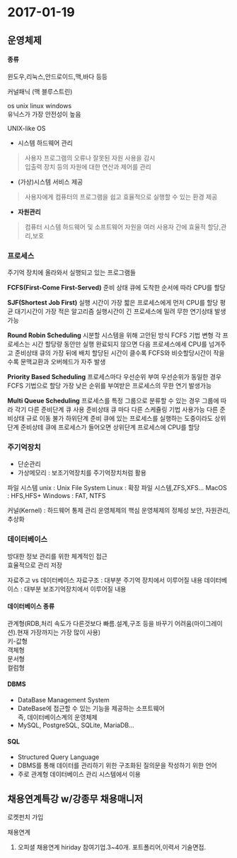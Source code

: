 # 2017-01-19
## 운영체제
#### 종류  
윈도우,리눅스,안드로이드,맥,바다 등등

커널패닉 (맥 블루스트린)

os
unix linux windows  
유닉스가 가장 안전성이 높음  

UNIX-like OS

- 시스템 하드웨어 관리
>사용자 프로그램의 오류나 잘못된 자원 사용을 감시  
입출력 장치 등의 자원에 대한 연산과 제어를 관리

- (가상)시스템 서비스 제공
>사용자에게 컴퓨터의 프로그램을 쉽고 효율적으로 실행할 수 있는 환경 제공

- **자원관리**
>컴퓨터 시스템 하드웨어 및 소프트웨어 자원을 여러 사용자 간에 효율적 할당,관리,보호

### 프로세스  
주기억 장치에 올라와서 실행되고 있는 프로그램들  

**FCFS(First-Come First-Served)**
준비 상태 큐에 도착한 순서에 따라 CPU를 할당  


**SJF(Shortest Job First)**
실행 시간이 가장 짧은 프로세스에게 먼저 CPU를 할당
평균 대기시간이 가장 적은 알고리즘
실행시간이 긴 프로세스에 밀려 무한 연기상태 발생가능

**Round Robin Scheduling**
시분할 시스템을 위해 고안된 방식
FCFS 기법 변형
각 프로세스는 시간 할당량 동안만 실행
완료되지 않으면 다음 프로세스에세 CPU를 넘겨주고 준비상태 큐의 가장 뒤에 배치
할당된 시간이 클수록 FCFS와 비슷할당시간이 작을 수록 문맥교환과 오버헤드가 자주 발생

**Priority Based Scheduling**
프로세스마다 우선순위 부여
우선순위가 동일한 경우FCFS 기법으로 할당
가장 낮은 순위를 부여받은 프로세스의 무한 연기 발생가능

**Multi Queue Scheduling**
프로세스를 특정 그룹으로 분류할 수 있는 경우 그룹에 따라 각기 다른 준비단계 큐 사용
준비상태 큐 마다 다른 스케쥴링 기법 사용가능
다른 준비상태 규로 이동 불가
하위단계 준비 큐에 있는 프로세스를 실행하는 도중이라도 상위단계 준비상테 큐에 프로세스가 들어오면 상위단계 프로세스에 CPU를 할당

### 주기억장치
- 단순관리  
- 가상메모리 : 보조기억장치를 주기억장치처럼 활용  

파일 시스템
unix : Unix File System
Linux : 확장 파일 시스템,ZFS,XFS...
MacOS : HFS,HFS+
Windows : FAT, NTFS

커널(Kernel) : 하드웨어 통제 관리
운영체제의 핵심
운영체제의 정체성
보안, 자원관리, 추상화

### 데이터베이스
방대한 정보 관리를 위한 체계적인 접근  
효율적으로 관리 저장

자료주고 vs 데이터베이스
자료구조 : 대부분 주기억 장치에서 이루어질 내용
데이터베이스 : 대부분 보조기억장치에서 이루어질 내용  

#### 데이터베이스 종류
관계형(RDB,처리 속도가 다른것보다 빠름.설계,구조 등을 바꾸기 어려움(마이그레이션).현재 가장까지는 가장 많이 사용)  
키-값형  
객체형  
문서형  
컬럼형

#### DBMS
- DataBase Management System
- DateBase에 접근할 수 있는 기능을 제공하는 소프트웨어  
즉, 데이터베이스계의 운영체제
- MySQL, PostgreSQL, SQLite, MariaDB...

#### SQL
- Structured Query Language
- DBMS를 통해 데이터를 관리하기 위한 구조화된 질의문을 작성하기 위한 언어
- 주로 관계형 데이터베이스 관리 시스템에서 이용




## 채용연계특강 w/강종무 채용매니저
로켓펀치 가입

채용연계

1. 오피셜 채용연계
hiriday 참여기업.3~40개.
포트폴리어,이력서
기술면접.

